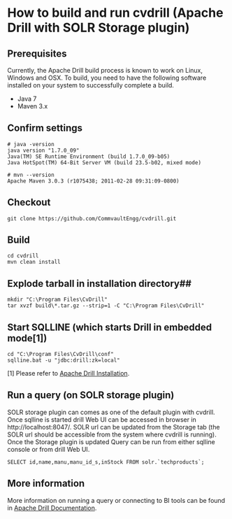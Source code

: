 # How to build and run cvdrill (Apache Drill with SOLR Storage plugin)

## Prerequisites

Currently, the Apache Drill build process is known to work on Linux, Windows and OSX.  To build, you need to have the following software installed on your system to successfully complete a build. 
  * Java 7
  * Maven 3.x

## Confirm settings
    # java -version
    java version "1.7.0_09"
    Java(TM) SE Runtime Environment (build 1.7.0_09-b05)
    Java HotSpot(TM) 64-Bit Server VM (build 23.5-b02, mixed mode)
    
    # mvn --version
    Apache Maven 3.0.3 (r1075438; 2011-02-28 09:31:09-0800)

## Checkout

    git clone https://github.com/CommvaultEngg/cvdrill.git
    
## Build

    cd cvdrill
    mvn clean install

## Explode tarball in installation directory##
	
	mkdir "C:\Program Files\CvDrill"
	tar xvzf build\*.tar.gz --strip=1 -C "C:\Program Files\CvDrill"

## Start SQLLINE (which starts Drill in embedded mode[1]) ##
	
	cd "C:\Program Files\CvDrill\conf"
	sqlline.bat -u "jdbc:drill:zk=local"

[1] Please refer to [Apache Drill Installation](https://drill.apache.org/docs/install-drill/).

## Run a query (on SOLR storage plugin) ##
SOLR storage plugin can comes as one of the default plugin with cvdrill. Once sqlline is started drill Web UI can be accessed in browser in http://localhost:8047/. SOLR url can be updated from the Storage tab (the SOLR url should be accessible from the system where cvdrill is running). Once the Storage plugin is updated Query can be run from either sqlline console or from drill Web UI.
 
	SELECT id,name,manu,manu_id_s,inStock FROM solr.`techproducts`;

## More information ##

More information on running a query or connecting to BI tools can be found in [Apache Drill Documentation](http://drill.apache.org/docs/).